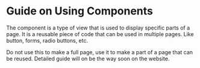 # Guide on Using Components

The component is a type of view that is used to display specific parts of a page.
It is a reusable piece of code that can be used in multiple pages.
Like button, forms, radio buttons, etc.

Do not use this to make a full page, use it to make a part of a page that can be reused.
Detailed guide will on be the way soon on the website.
